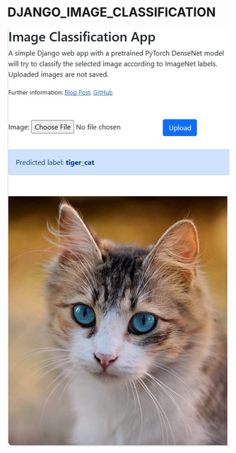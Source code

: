 # DJANGO_IMAGE_CLASSIFICATION


![demo](https://github.com/IZZARA-URA/DJANGO_IMAGE_CLASSIFICATION/blob/master/demo.jpg)
